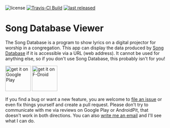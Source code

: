 ![license](https://img.shields.io/github/license/mathisdt/sdbviewer.svg?style=flat)
[![Travis-CI Build](https://img.shields.io/travis/mathisdt/sdbviewer.svg?label=Travis-CI%20Build&style=flat)](https://travis-ci.org/mathisdt/sdbviewer/)
[![last released](https://img.shields.io/github/release-date/mathisdt/sdbviewer.svg?label=last%20released&style=flat)](https://github.com/mathisdt/sdbviewer/releases)

# Song Database Viewer

The Song Database is a program to show lyrics on a digital projector for worship in a congregation.
This app can display the data produced by [Song Database](https://github.com/mathisdt/sdb2/) if it
is accessible via a URL (web address). It cannot be used for anything else, so if you don't use
Song Database, this probably isn't for you!

[<img src="https://play.google.com/intl/en_us/badges/images/generic/en-play-badge.png"
     alt="get it on Google Play"
     height="80">](https://play.google.com/store/apps/details?id=org.zephyrsoft.sdbviewer)
[<img src="https://fdroid.gitlab.io/artwork/badge/get-it-on.png"
     alt="get it on F-Droid"
     height="80">](https://f-droid.org/packages/org.zephyrsoft.sdbviewer/)

If you find a bug or want a new feature, you are welcome to
[file an issue](https://github.com/mathisdt/sdbviewer/issues) or even fix things yourself
and create a pull request.
Please don't try to communicate with me via reviews on Google Play or AndroidPit, that doesn't work in both directions.
You can also [write me an email](https://zephyrsoft.org/contact-about-me) and I'll see what I can do.
